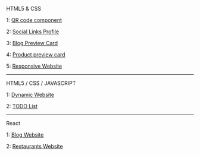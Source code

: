 HTML5 & CSS

1:               [QR code component](https://saksham-code.netlify.app/qrcodecomponent)          

2:               [Social Links Profile](https://saksham-code.netlify.app/sociallinksprofile)

3:               [Blog Preview Card](https://saksham-code.netlify.app/blogpreviewcard)

4:               [Product preview card](https://saksham-code.netlify.app/productpreviewcard)

5:               [Responsive Website](https://saksham-code.netlify.app/Responsive%20Website)

**********************************************************************************
HTML5 / CSS / JAVASCRIPT

1:              [Dynamic Website](https://saksham-code.netlify.app/dynamic%20website)

2:              [TODO List](https://saksham-code.netlify.app/ToDo%20List)

**********************************************************************************
React

1:            [Blog Website](https://saksham-code1.netlify.app)

2:            [Restaurants Website](https://saksham-code2.netlify.app)

